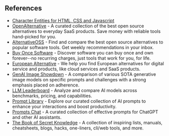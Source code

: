 ## References

- [Character Entities for HTML, CSS and Javascript](https://oinam.github.io/entities/)
- [OpenAlternative](https://openalternative.co) - A curated collection of the best open source alternatives to everyday SaaS products. Save money with reliable tools hand-picked for you.
- [AlternativeOSS](https://alternativeoss.com) - Find and compare the best open source alternatives to popular software tools. Get weekly recommendations in your inbox.
- [Buy Once Software](https://buyoncesoftware.com) - Discover software you can buy once and own forever--no recurring charges, just tools that work for you, for life.
- [European Alternative](https://european-alternatives.eu) - We help you find European alternatives for digital service and products, like cloud services and SaaS products.
- [GenAI Image Showdown](https://genai-showdown.specr.net) - A comparison of various SOTA generative image models on specific prompts and challenges with a strong emphasis placed on adherence.
- [LLM Leaderboard](https://llm-stats.com) - Analyze and compare AI models across benchmarks, pricing, and capabilities.
- [Prompt Library](https://www.promptly.fyi/library) - Explore our curated collection of AI prompts to enhance your interactions and boost productivity.
- [Prompts Chat](https://prompts.chat) - A curated collection of effective prompts for ChatGPT and other AI assistants.
- [The Book of Secret Knowledge](https://github.com/trimstray/the-book-of-secret-knowledge) - A collection of inspiring lists, manuals, cheatsheets, blogs, hacks, one-liners, cli/web tools, and more.
